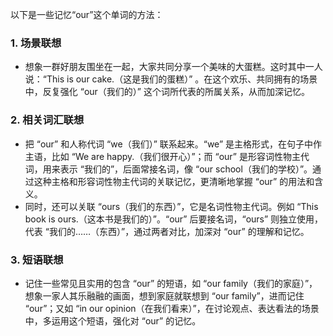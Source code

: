 以下是一些记忆“our”这个单词的方法：

### 1. 场景联想
 - 想象一群好朋友围坐在一起，大家共同分享一个美味的大蛋糕。这时其中一人说：“This is our cake.（这是我们的蛋糕）” 。在这个欢乐、共同拥有的场景中，反复强化 “our（我们的）” 这个词所代表的所属关系，从而加深记忆。

### 2. 相关词汇联想
 - 把 “our” 和人称代词 “we（我们）” 联系起来。“we” 是主格形式，在句子中作主语，比如 “We are happy.（我们很开心）”；而 “our” 是形容词性物主代词，用来表示 “我们的”，后面常接名词，像 “our school（我们的学校）”。通过这种主格和形容词性物主代词的关联记忆，更清晰地掌握 “our” 的用法和含义。
 - 同时，还可以关联 “ours（我们的东西）”，它是名词性物主代词。例如 “This book is ours.（这本书是我们的）”。“our” 后要接名词，“ours” 则独立使用，代表 “我们的……（东西）”，通过两者对比，加深对 “our” 的理解和记忆。

### 3. 短语联想
 - 记住一些常见且实用的包含 “our” 的短语，如 “our family（我们的家庭）”，想象一家人其乐融融的画面，想到家庭就联想到 “our family”，进而记住 “our”；又如 “in our opinion（在我们看来）”，在讨论观点、表达看法的场景中，多运用这个短语，强化对 “our” 的记忆。 